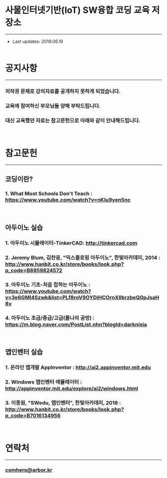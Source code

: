 # 사물인터넷기반(IoT) SW융합 코딩 교육 저장소
----------------------------------------------------
* Last updates: 2019.06.19
<br><br>

# 공지사항
---------------------------------------------------------------
### 저작권 문제로 강의자료를 공개하지 못하게 되었습니다. 
### 교육에 참여하신 부모님들 양해 부탁드립니다.
### 대신 교육했던 자료는 참고문헌으로 아래와 같이 안내해드립니다.
<br>

# 참고문헌
---------------------------------------------------------------
## 코딩이란?
### 1. What Most Schools Don't Teach : https://www.youtube.com/watch?v=nKIu9yen5nc
<br>

## 아두이노 실습
### 1. 아두이노 시뮬레이터-TinkerCAD: http://tinkercad.com
### 2. Jeremy Blum, 김찬웅, "익스플로링 아두이노", 한빛아카데미, 2014 : http://www.hanbit.co.kr/store/books/look.php?p_code=B8859824572
### 3. 아두이노 기초-처음 접하는 아두이노 : https://www.youtube.com/watch?v=3e6GMI4Szwk&list=PLf8roV9OYDiHCOrnXIlbrzbeQ0pJsaH8v
### 4. 아두이노 초급/중급/고급(폴나의 공방) : https://m.blog.naver.com/PostList.nhn?blogId=darknisia
<br>

## 앱인벤터 실습
### 1. 온라인 앱개발 AppInventor : http://ai2.appinventor.mit.edu
### 2. Windows 앱인벤터 에뮬레이터 : http://appinventor.mit.edu/explore/ai2/windows.html
### 3. 이종원, "SWedu, 앱인벤터", 한빛아카데미, 2018 : http://www.hanbit.co.kr/store/books/look.php?p_code=B7016134956

<br>

# 연락처
---------------------------------------------------------------
### comhero@arbor.kr









